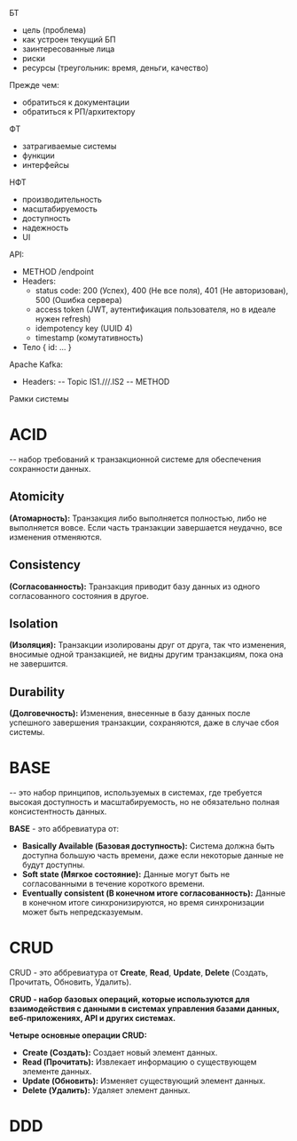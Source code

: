 

БТ
- цель (проблема)
- как устроен текущий БП
- заинтересованные лица
- риски
- ресурсы (треугольник: время, деньги, качество)

Прежде чем:
- обратиться к документации
- обратиться к РП/архитектору

ФТ
- затрагиваемые системы
- функции
- интерфейсы

НФТ
- производительность
- масштабируемость
- доступность
- надежность
- UI

API:
- METHOD /endpoint
- Headers:
	- status code: 200 (Успех), 400 (Не все поля), 401 (Не авторизован), 500 (Ошибка сервера)
	- access token (JWT, аутентификация пользователя, но в идеале нужен refresh)
	- idempotency key (UUID 4)
	- timestamp (комутативность)
- Тело
	 {
	 id:
	 ...
	 }



Apache Kafka:
- Headers:
-- Topic IS1.///.IS2
-- METHOD


Рамки системы


# ACID
-- набор требований к транзакционной системе для обеспечения сохранности данных.
## Atomicity

**(Атомарность):** Транзакция либо выполняется полностью, либо не выполняется вовсе. Если часть транзакции завершается неудачно, все изменения отменяются.
## Consistency

**(Согласованность):** Транзакция приводит базу данных из одного согласованного состояния в другое.
## Isolation

**(Изоляция):** Транзакции изолированы друг от друга, так что изменения, вносимые одной транзакцией, не видны другим транзакциям, пока она не завершится.
## Durability

**(Долговечность):** Изменения, внесенные в базу данных после успешного завершения транзакции, сохраняются, даже в случае сбоя системы.

# BASE
-- это набор принципов, используемых в системах, где требуется высокая доступность и масштабируемость, но не обязательно полная консистентность данных.

**BASE** - это аббревиатура от:

- **Basically Available (Базовая доступность):** Система должна быть доступна большую часть времени, даже если некоторые данные не будут доступны.
- **Soft state (Мягкое состояние):** Данные могут быть не согласованными в течение короткого времени.
- **Eventually consistent (В конечном итоге согласованность):** Данные в конечном итоге синхронизируются, но время синхронизации может быть непредсказуемым.


# CRUD

CRUD - это аббревиатура от **Create**, **Read**, **Update**, **Delete** (Создать, Прочитать, Обновить, Удалить).

**CRUD - набор базовых операций, которые используются для взаимодействия с данными в системах управления базами данных, веб-приложениях, API и других системах.**

**Четыре основные операции CRUD:**

- **Create (Создать):** Создает новый элемент данных.
- **Read (Прочитать):** Извлекает информацию о существующем элементе данных.
- **Update (Обновить):** Изменяет существующий элемент данных.
- **Delete (Удалить):** Удаляет элемент данных.


# DDD